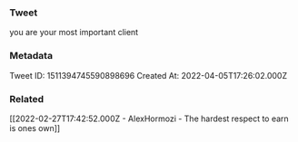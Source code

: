 ### Tweet
you are your most important client

### Metadata
Tweet ID: 1511394745590898696
Created At: 2022-04-05T17:26:02.000Z

### Related
[[2022-02-27T17:42:52.000Z - AlexHormozi - The hardest respect to earn is ones own]]

